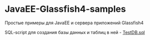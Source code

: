 # JavaEE-Glassfish4-samples
<p align="justify">
  Простые примеры для JavaEE и сервера приложений Glassfish4 
</p>
<p align="justify">
  SQL-script для создания базы данных и таблиц в ней - <a href="http://github.com/SychovIA/JavaEE-Glassfish4-samples/blob/master/TestDB.sql">TestDB.sql</a> 
</p>

